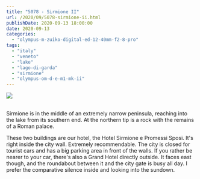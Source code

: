 ```yaml
---
title: "5078 - Sirmione II"
url: /2020/09/5078-sirmione-ii.html
publishDate: 2020-09-13 18:00:00
date: 2020-09-13
categories: 
  - "olympus-m-zuiko-digital-ed-12-40mm-f2-8-pro"
tags: 
  - "italy"
  - "veneto"
  - "lake"
  - "lago-di-garda"
  - "sirmione"
  - "olympus-om-d-e-m1-mk-ii"
---
```

<div class="container">
<div class="center"><a target="_blank" href="https://d25zfm9zpd7gm5.cloudfront.net/1200x1200/2018/20180909_165947_lr.jpg"><img class="webfeedsFeaturedVisual" src="https://d25zfm9zpd7gm5.cloudfront.net/0600x0600/2018/20180909_165947_lr.jpg" /></a></div>
</div>
<br />

Sirmione is in the middle of an extremely narrow peninsula, reaching
into the lake from its southern end. At the northern tip is a rock
with the remains of a Roman palace.

These two buildings are our hotel, the Hotel Sirmione e Promessi
Sposi. It's right inside the city wall. Extremely recommendable. The
city is closed for tourist cars and has a big parking area in front
of the walls. If you rather be nearer to your car, there's also a
Grand Hotel directly outside. It faces east though, and the
roundabout between it and the city gate is busy all day. I prefer
the comparative silence inside and looking into the sundown.